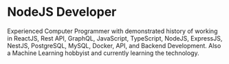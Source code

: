 # NodeJS Developer
Experienced Computer Programmer with demonstrated history of working in ReactJS, Rest API, GraphQL, JavaScript, TypeScript, NodeJS, ExpressJS, NestJS, PostgreSQL, MySQL, Docker, API, and Backend Development. Also a Machine Learning hobbyist and currently learning the technology.
